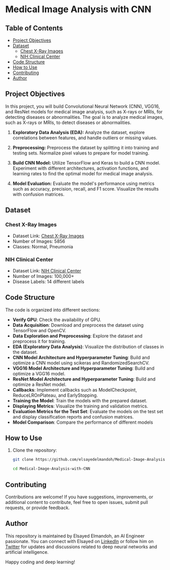 # Medical Image Analysis with CNN

## Table of Contents
- [Project Objectives](#project-objectives)
- [Dataset](#dataset)
  - [Chest X-Ray Images](#chest-x-ray-images)
  - [NIH Clinical Center](#nih-clinical-center)
- [Code Structure](#code-structure)
- [How to Use](#how-to-use)
- [Contributing](#contributing)
- [Author](#author)


## Project Objectives
In this project, you will build Convolutional Neural Network (CNN), VGG16, and ResNet models for medical image analysis, such as X-rays or MRIs, for detecting diseases or abnormalities. The goal is to analyze medical images, such as X-rays or MRIs, to detect diseases or abnormalities. 

1. **Exploratory Data Analysis (EDA):** Analyze the dataset, explore correlations between features, and handle outliers or missing values.

2. **Preprocessing:** Preprocess the dataset by splitting it into training and testing sets. Normalize pixel values to prepare for model training.

3. **Build CNN Model:** Utilize TensorFlow and Keras to build a CNN model. Experiment with different architectures, activation functions, and learning rates to find the optimal model for medical image analysis.

4. **Model Evaluation:** Evaluate the model's performance using metrics such as accuracy, precision, recall, and F1 score. Visualize the results with confusion matrices.


## Dataset

### Chest X-Ray Images
- Dataset Link: [Chest X-Ray Images](https://www.kaggle.com/paultimothymooney/chest-xray-pneumonia)
- Number of Images: 5856
- Classes: Normal, Pneumonia

### NIH Clinical Center
- Dataset Link: [NIH Clinical Center](https://nihcc.app.box.com/v/ChestXray-NIHCC)
- Number of Images: 100,000+
- Disease Labels: 14 different labels

## Code Structure

The code is organized into different sections:
- **Verify GPU**: Check the availability of GPU.
- **Data Acquisition**: Download and preprocess the dataset using TensorFlow and OpenCV.
- **Data Exploration and Preprocessing**: Explore the dataset and preprocess it for training.
- **EDA (Exploratory Data Analysis)**: Visualize the distribution of classes in the dataset.
- **CNN Model Architecture and Hyperparameter Tuning**: Build and optimize a CNN model using scikeras and RandomizedSearchCV.
- **VGG16 Model Architecture and Hyperparameter Tuning**: Build and optimize a VGG16 model.
- **ResNet Model Architecture and Hyperparameter Tuning**: Build and optimize a ResNet model.
- **Callbacks**: Implement callbacks such as ModelCheckpoint, ReduceLROnPlateau, and EarlyStopping.
- **Training the Model**: Train the models with the prepared dataset.
- **Displaying Metrics**: Visualize the training and validation metrics.
- **Evaluation Metrics for the Test Set**: Evaluate the models on the test set and display classification reports and confusion matrices.
- **Model Comparison**: Compare the performance of different models

## How to Use

1. Clone the repository:

   ```bash
   git clone https://github.com/elsayedelmandoh/Medical-Image-Analysis-with-CNN.git
    ```
   ```bash
   cd Medical-Image-Analysis-with-CNN
    ```
## Contributing

Contributions are welcome! If you have suggestions, improvements, or additional content to contribute, feel free to open issues, submit pull requests, or provide feedback. 

## Author

This repository is maintained by Elsayed Elmandoh, an AI Engineer passionate. You can connect with Elsayed on [LinkedIn](https://www.linkedin.com/in/elsayed-elmandoh-77544428a/) or follow him on [Twitter](https://twitter.com/elsayedelmandoo) for updates and discussions related to deep neural networks and artificial intelligence.

Happy coding and deep learning!
